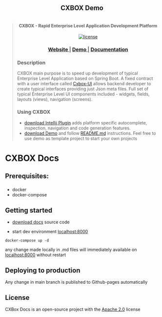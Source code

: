 <h2 align="center">CXBOX Demo</h2>
<div align="center">
<a href="https://github.com/CX-Box/cxbox-doc/actions/workflows/build_main.yml"><img src="https://github.com/CX-Box/cxbox-doc/actions/workflows/build_main.yml/badge.svg" title="">
</a>
</div>


<blockquote>
<div> 
<p align="center">
<h4 align="center">CXBOX - Rapid Enterprise Level Application Development Platform</h4>

<p align="center">
<a href="http://www.apache.org/licenses/LICENSE-2.0"><img src="https://img.shields.io/badge/license-Apache%20License%202.0-blue.svg?style=flat" alt="license" title=""></a>
</p>

<div align="center">
  <h3>
    <a href="http://cxbox.org/" target="_blank">
      Website
    </a>
    <span> | </span>
    <a href="http://demo.cxbox.org/" target="_blank">
      Demo
    </a>
    <span> | </span>
    <a href="http://doc.cxbox.org/" target="_blank">
      Documentation
    </a>
  </h3>

</div>



<h3>Description</h2>
<p>
CXBOX main purpose is to speed up development of typical Enterprise Level Application based on Spring Boot. A fixed
contract with a user interface called <a href="https://github.com/CX-Box/cxbox-ui" target="_blank">Cxbox-UI</a> allows backend developer to create
typical interfaces providing just Json meta files. Full set of typical Enterprise Level UI components included -
widgets, fields, layouts (views), navigation (screens).
</p>
</div>

<h3>Using CXBOX</h2>
<ul>
<li> <a href="https://plugins.jetbrains.com/plugin/19523-tesler-helper" target="_blank">download Intellij Plugin</a> adds platform specific autocomplete, inspection, navigation and code generation features.
</li>
<li>
 <a href="https://github.com/CX-Box/cxbox-demo" target="_blank">download Demo</a> and follow <a href="https://github.com/CX-Box/cxbox-demo#readme" target="_blank">README.md</a> instructions. Feel free to use demo as template project to start your own projects
</li>
</ul>
</blockquote>

# CXBOX Docs
## Prerequisites:

#####

* docker
* docker-compose

## Getting started

* [download docs](https://github.com/CX-Box/cxbox-doc) source code

* start dev environment [localhost:8000](http://localhost:8000)

```shell
docker-compose up -d
```
any change made locally in .md files will immediately available on [localhost:8000](http://localhost:8000) without restart

## Deploying to production
Any change in main branch is published to Github-pages automatically


## License

CXBox Docs is an open-source project with the [Apache 2.0](https://www.apache.org/licenses/LICENSE-2.0) license